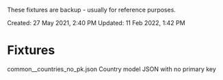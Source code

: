 These fixtures are backup - usually for reference purposes.

Created: 27 May 2021, 2:40 PM
Updated: 11 Feb 2022, 1:42 PM

# Fixtures

common__countries_no_pk.json
    Country model JSON with no primary key